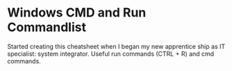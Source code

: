 # Windows CMD and Run Commandlist

Started creating this cheatsheet when I began my new apprentice ship as IT specialist: system integrator.
Useful run commands (CTRL + R) and cmd commands.















